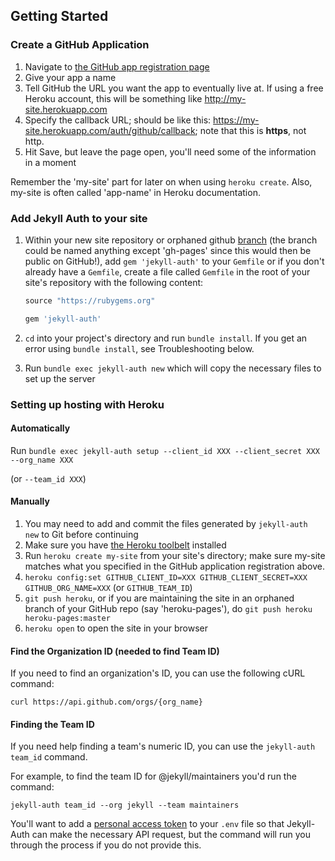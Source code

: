 ## Getting Started

### Create a GitHub Application

1. Navigate to [the GitHub app registration page](https://github.com/settings/applications/new)
2. Give your app a name
3. Tell GitHub the URL you want the app to eventually live at. If using a free Heroku account, this will be something like <http://my-site.herokuapp.com>
4. Specify the callback URL; should be like this: <https://my-site.herokuapp.com/auth/github/callback>; note that this is **https**, not http.
5. Hit Save, but leave the page open, you'll need some of the information in a moment

Remember the 'my-site' part for later on when using `heroku create`. Also, my-site is often called 'app-name' in Heroku documentation.

### Add Jekyll Auth to your site

1. Within your new site repository or orphaned github [branch](https://help.github.com/articles/creating-project-pages-manually/) (the branch could be named anything except 'gh-pages' since this would then be public on GitHub!), add `gem 'jekyll-auth'` to your `Gemfile` or if you don't already have a `Gemfile`, create a file called `Gemfile` in the root of your site's repository with the following content:

   ```ruby
   source "https://rubygems.org"

   gem 'jekyll-auth'
   ```

2. `cd` into your project's directory and run `bundle install`. If you get an error using `bundle install`, see Troubleshooting below.

3. Run `bundle exec jekyll-auth new` which will copy the necessary files to set up the server


### Setting up hosting with Heroku

#### Automatically

Run `bundle exec jekyll-auth setup --client_id XXX --client_secret XXX --org_name XXX`

(or `--team_id XXX`)

#### Manually

1. You may need to add and commit the files generated by `jekyll-auth new` to Git before continuing
2. Make sure you have [the Heroku toolbelt](https://toolbelt.heroku.com/) installed
3. Run `heroku create my-site` from your site's directory; make sure my-site matches what you specified in the GitHub application registration above.
4. `heroku config:set GITHUB_CLIENT_ID=XXX GITHUB_CLIENT_SECRET=XXX GITHUB_ORG_NAME=XXX` (or `GITHUB_TEAM_ID`)
5. `git push heroku`, or if you are maintaining the site in an orphaned branch of your GitHub repo (say 'heroku-pages'), do `git push heroku heroku-pages:master`
6. `heroku open` to open the site in your browser

#### Find the Organization ID (needed to find Team ID)

If you need to find an organization's ID, you can use the following cURL command:

```
curl https://api.github.com/orgs/{org_name}
```

#### Finding the Team ID

If you need help finding a team's numeric ID, you can use the `jekyll-auth team_id` command.

For example, to find the team ID for @jekyll/maintainers you'd run the command:

```
jekyll-auth team_id --org jekyll --team maintainers
```

You'll want to add a [personal access token](https://github.com/settings/tokens/new) to your `.env` file so that Jekyll-Auth can make the necessary API request, but the command will run you through the process if you do not provide this.
